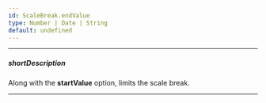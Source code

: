 ```yaml
---
id: ScaleBreak.endValue
type: Number | Date | String
default: undefined
---
```

---
##### shortDescription
Along with the **startValue** option, limits the scale break.

---
